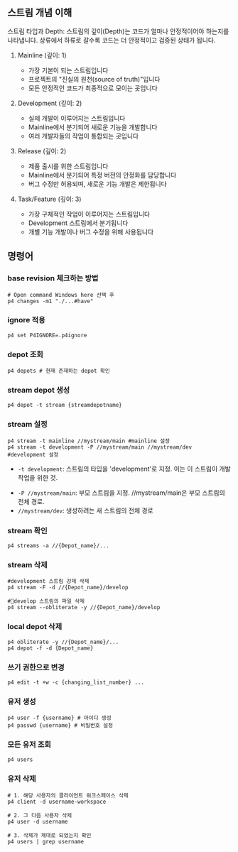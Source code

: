 
## 스트림 개념 이해

스트림 타입과 Depth: 스트림의 깊이(Depth)는 코드가 얼마나 안정적이어야 하는지를 나타냅니다. 상류에서 하류로 갈수록 코드는 더 안정적이고 검증된 상태가 됩니다.

1. Mainline (깊이: 1)
    - 가장 기본이 되는 스트림입니다
    - 프로젝트의 "진실의 원천(source of truth)"입니다
    - 모든 안정적인 코드가 최종적으로 모이는 곳입니다
      
2. Development (깊이: 2)
    - 실제 개발이 이루어지는 스트림입니다
    - Mainline에서 분기되어 새로운 기능을 개발합니다
    - 여러 개발자들의 작업이 통합되는 곳입니다
      
3. Release (깊이: 2)
    - 제품 출시를 위한 스트림입니다
    - Mainline에서 분기되어 특정 버전의 안정화를 담당합니다
    - 버그 수정만 허용되며, 새로운 기능 개발은 제한됩니다
      
4. Task/Feature (깊이: 3)
    - 가장 구체적인 작업이 이루어지는 스트림입니다
    - Development 스트림에서 분기됩니다
    - 개별 기능 개발이나 버그 수정을 위해 사용됩니다


## 명령어
### base revision 체크하는 방법 
```
# Open command Windows here 선택 후
p4 changes -m1 "./...#have"
```

### ignore 적용

```
p4 set P4IGNORE=.p4ignore 
```

### depot 조회
```
p4 depots # 현재 존재하는 depot 확인
```

### stream depot 생성

```
p4 depot -t stream {streamdepotname}
```

### stream 설정

```
p4 stream -t mainline //mystream/main #mainline 설정
p4 stream -t development -P //mystream/main //mystream/dev #development 설정

```

* `-t development`: 스트림의 타입을 'development'로 지정. 이는 이 스트림이 개발 작업을 위한 것.
- `-P //mystream/main`: 부모 스트림을 지정. //mystream/main은 부모 스트림의 전체 경로.
- `//mystream/dev`: 생성하려는 새 스트림의 전체 경로

### stream 확인

```
p4 streams -a //{Depot_name}/...
```

### stream 삭제

```
#development 스트림 강제 삭제
p4 stream -F -d //{Depot_name}/develop

#develop 스트림의 파일 삭제
p4 stream --obliterate -y //{Depot_name}/develop
```

### local depot 삭제

```
p4 obliterate -y //{Depot_name}/...
p4 depot -f -d {Depot_name}
```
### 쓰기 권한으로 변경

```
p4 edit -t +w -c {changing_list_number} ...
```

### 유저 생성

```
p4 user -f {username} # 아이디 생성
p4 passwd {username} # 비밀번호 설정
```

### 모든 유저 조회

```
p4 users
```

### 유저 삭제

```
# 1. 해당 사용자의 클라이언트 워크스페이스 삭제
p4 client -d username-workspace

# 2. 그 다음 사용자 삭제
p4 user -d username

# 3. 삭제가 제대로 되었는지 확인
p4 users | grep username
```



